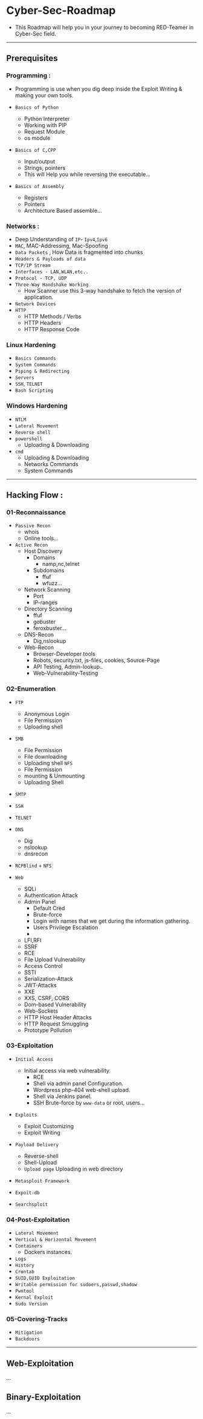# Cyber-Sec-Roadmap

* This Roadmap will help you in your journey to becoming RED-Teamer in Cyber-Sec field.

***

## Prerequisites

### Programming :
* Programming is use when you dig deep inside the Exploit Writing & making your own tools.
- `Basics of Python`
  - Python Interpreter
  - Working with PIP
  - Request Module
  - os module

- `Basics of C,CPP`
  - Input/output
  - Strings, pointers
  - This will Help you while reversing the executable...
- `Basics of Assembly`
  - Registers
  - Pointers
  - Architecture Based assemble...

### Networks :  
- Deep Understanding of `IP`- `Ipv4`,`Ipv6`
- `MAC`, MAC-Addressing, Mac-Spoofing
- `Data Packets` , How Data is fragmented into chunks
- `Headers & Payloads of data`
- `TCP/IP Stream`
- `Interfaces - LAN,WLAN,etc..`
- `Protocol - TCP, UDP`
- `Three-Way Handshake Working`
  - How Scanner use this 3-way handshake to fetch the version of application.
- `Network Devices`
- `HTTP`
  - HTTP Methods / Verbs
  - HTTP Headers
  - HTTP Response Code




### Linux Hardening
- `Basics Commands`
- `System Commands`
- `Piping & Redirecting`
- `Servers`
- `SSH`,  `TELNET`
- `Bash Scripting` 

### Windows Hardening
- `NTLM`
- `Lateral Movement`
- `Reverse shell`
- `powershell`
  - Uploading & Downloading
- `cmd`
  - Uploading & Downloading
  - Networks Commands
  - System Commands


***

## Hacking Flow :

### 01-Reconnaissance
- `Passive Recon`
  - whois 
  - Online tools...
- `Active Recon`
  - Host Discovery
    - Domains 
      - namp,nc,telnet
    - Subdomains
      - ffuf
      - wfuzz...
  - Network Scanning 
    - Port
    - IP-ranges
  - Directory Scanning
    - ffuf
    - gobuster
    - feroxbuster...
  - DNS-Recon
    - Dig,nslookup
  - Web-Recon
    - Browser-Developer tools
    - Robots, security.txt, js-files, cookies, Source-Page
    - API Testing, Admin-lookup..
    - Web-Vulnerability-Testing
### 02-Enumeration
- `FTP`
  - Anonymous Login
  - File Permission
  - Uploading shell 
- `SMB`
  - File Permission
  - File downloading
  - Uploading shell
 `NFS`
  - File Permission
  - mounting  & Unmounting
  - Uploading Shell
- `SMTP`
- `SSH`
- `TELNET`
- `DNS`
  - Dig
  - nslookup
  - dnsrecon

- `RCPBlind` + `NFS`

- `Web`
  - SQLi
  - Authentication Attack
  - Admin Panel 
    - Default Cred
    - Brute-force
    - Login with names that we get during the information gathering. 
    - Users Privilege Escalation
    - 
  - LFI,RFI
  - SSRF
  - RCE
  - File Upload Vulnerability
  - Access Control
  - SSTI
  - Serialization-Attack
  - JWT-Attacks
  - XXE
  - XXS, CSRF, CORS
  - Dom-based Vulnerability
  - Web-Sockets
  - HTTP Host Header Attacks
  - HTTP Request Smuggling
  - Prototype Pollution


### 03-Exploitation
- `Initial Access`
  - Initial access via web vulnerability.
    - RCE
    - Shell via admin panel Configuration. 
    - Wordpress php-404 web-shell upload.
    - Shell via Jenkins panel. 
    - SSH Brute-force by `www-data` or root, users...
 
- `Exploits`
  - Exploit Customizing
  - Exploit Writing

- `Payload Delivery`
  - Reverse-shell
  - Shell-Upload
  - `Upload page` Uploading in web directory  

- `Metasploit Framework`
- `Expoit-db`
- `Searchsploit`

### 04-Post-Exploitation
- `Lateral Movement`
- `Vertical & Horizontal Movement`
- `Containers`
  - Dockers instances.
- `Logs`
- `History`
- `Crontab`
- `SUID,GUID Exploitation `
- `Writable permission for sudoers,passwd,shadow`
- `Pwntool`
- `Kernal Exploit`
- `Sudo Version`

### 05-Covering-Tracks
- `Mitigation`
- `Backdoors`


***

## Web-Exploitation
...
## Binary-Exploitation
...




















